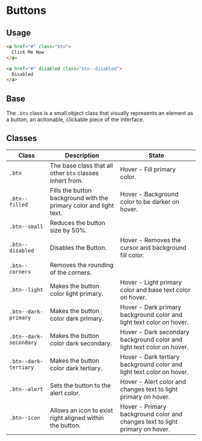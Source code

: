 Buttons
=======

## Usage

```html
<a href="#" class="btn">
  Click Me Now
</a>

<a href="#" disabled class="btn--disabled">
  Disabled
</a>
```

## Base

The `.btn` class is a small object class that visually represents an element as a button, an actionable, clickable piece of the interface.

## Classes

| Class                  | Description                                                        | State                                                                        |
| ---------------        | ---------------                                                    | ---------------------                                                        |
| `.btn`                 | The base class that all other `btn` classes inhert from.           | Hover - Fill primary color.                                                  |
| `.btn--filled`         | Fills the button background with the primary color and light text. | Hover - Background color to be darker on hover.                              |
| `.btn--small`          | Reduces the button size by 50%.                                    |                                                                              |
| `.btn--disabled`       | Disables the Button.                                               | Hover - Removes the cursor and background fill color.                        |
| `.btn--corners`        | Removes the rounding of the corners.                               |                                                                              |
| `.btn--light`          | Makes the button color light primary.                              | Hover - Light primary color and base text color on hover.                    |
| `.btn--dark-primary`   | Makes the button color dark primary.                               | Hover - Dark primary background color and light text color on hover.         |
| `.btn--dark-secondary` | Makes the button color dark secondary.                             | Hover - Dark secondary background color and light text color on hover.       |
| `.btn--dark-tertiary`  | Makes the button color dark tertiary.                              | Hover - Dark tertiary background color and light text color on hover.        |
| `.btn--alert`          | Sets the button to the alert color.                                | Hover - Alert color and changes text to light primary on hover.              |
| `.btn--icon`           | Allows an icon to exist right aligned within the button.           | Hover - Primary background color and changes text to light primary on hover. |












